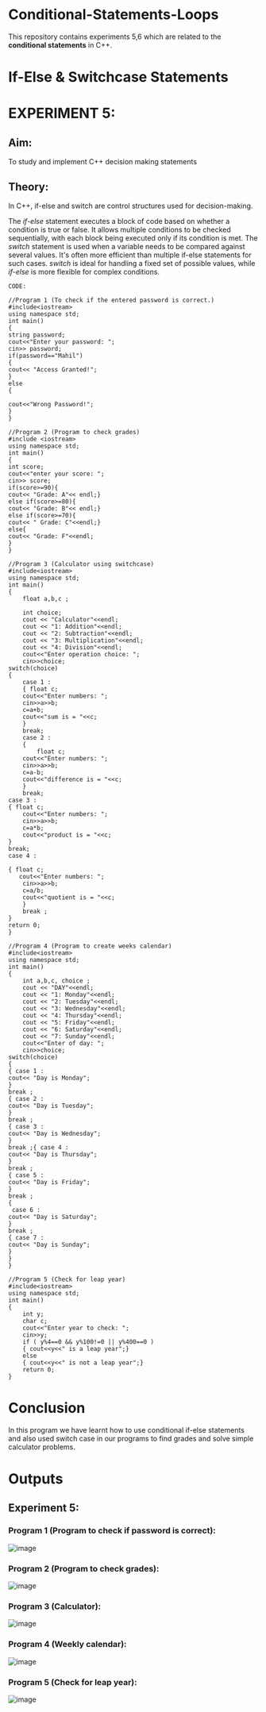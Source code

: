 # Conditional-Statements-Loops
This repository contains experiments 5,6 which are related to the __conditional statements__ in C++.

# If-Else & Switchcase Statements
# EXPERIMENT 5:
## Aim: 
To study and implement C++ decision making statements
## Theory: 
In C++, if-else and switch are control structures used for decision-making.

The *if-else* statement executes a block of code based on whether a condition is true or false. It allows multiple conditions to be checked sequentially, with each block being executed only if its condition is met.
The *switch* statement is used when a variable needs to be compared against several values. It's often more efficient than multiple if-else statements for such cases.
*switch* is ideal for handling a fixed set of possible values, while *if-else* is more flexible for complex conditions.

~~~
CODE:

//Program 1 (To check if the entered password is correct.)
#include<iostream>
using namespace std;
int main()
{
string password;
cout<<"Enter your password: ";
cin>> password;
if(password=="Mahil")
{
cout<< "Access Granted!";
}
else
{

cout<<"Wrong Password!";
}
}

//Program 2 (Program to check grades)
#include <iostream>
using namespace std;
int main()
{
int score;
cout<<"enter your score: ";
cin>> score;
if(score>=90){
cout<< "Grade: A"<< endl;}
else if(score>=80){
cout<< "Grade: B"<< endl;}
else if(score>=70){
cout<< " Grade: C"<<endl;}
else{
cout<< "Grade: F"<<endl;
}
}

//Program 3 (Calculator using switchcase)
#include<iostream>
using namespace std;
int main()
{
    float a,b,c ;

    int choice;
    cout << "Calculator"<<endl;
    cout << "1: Addition"<<endl;
    cout << "2: Subtraction"<<endl;
    cout << "3: Multiplication"<<endl;
    cout << "4: Division"<<endl;
    cout<<"Enter operation choice: ";
    cin>>choice;
switch(choice)
{
    case 1 :
    { float c;
    cout<<"Enter numbers: ";
    cin>>a>>b;
    c=a+b;
    cout<<"sum is = "<<c;
    } 
    break;
    case 2 :
    {
        float c;
    cout<<"Enter numbers: ";
    cin>>a>>b;
    c=a-b;
    cout<<"difference is = "<<c;
    }
    break;
case 3 :
{ float c;
    cout<<"Enter numbers: ";
    cin>>a>>b;
    c=a*b;
    cout<<"product is = "<<c;
}
break;
case 4 :

{ float c;
   cout<<"Enter numbers: ";
    cin>>a>>b;
    c=a/b;
    cout<<"quotient is = "<<c;
    }
    break ;
}
return 0;
}

//Program 4 (Program to create weeks calendar)
#include<iostream>
using namespace std;
int main()
{
    int a,b,c, choice ;
    cout << "DAY"<<endl;
    cout << "1: Monday"<<endl;
    cout << "2: Tuesday"<<endl;
    cout << "3: Wednesday"<<endl;
    cout << "4: Thursday"<<endl;
    cout << "5: Friday"<<endl;
    cout << "6: Saturday"<<endl;
    cout << "7: Sunday"<<endl;
    cout<<"Enter of day: ";
    cin>>choice;
switch(choice)
{
{ case 1 :
cout<< "Day is Monday";
}
break ;
{ case 2 :
cout<< "Day is Tuesday";
}
break ;
{ case 3 :
cout<< "Day is Wednesday";
}
break ;{ case 4 :
cout<< "Day is Thursday";
}
break ;
{ case 5 :
cout<< "Day is Friday";
}
break ;
{
 case 6 :
cout<< "Day is Saturday";
}
break ;
{ case 7 :
cout<< "Day is Sunday";
}
}
}

//Program 5 (Check for leap year)
#include<iostream>
using namespace std;
int main()
{
    int y;
    char c;
    cout<<"Enter year to check: ";
    cin>>y;
    if ( y%4==0 && y%100!=0 || y%400==0 )
    { cout<<y<<" is a leap year";}
    else
    { cout<<y<<" is not a leap year";}
    return 0;
}
~~~

# Conclusion
In this program we have learnt how to use conditional if-else statements and also used switch case in our programs to find grades and solve simple calculator problems.

# Outputs

## Experiment 5:

### Program 1 (Program to check if password is correct):
![image](https://github.com/user-attachments/assets/15826e8a-4c36-4b02-90d5-f8fe0b31fd91)

### Program 2 (Program to check grades):
![image](https://github.com/user-attachments/assets/37bd7240-9a21-48fc-927a-08d6818f26fa)

### Program 3 (Calculator):
![image](https://github.com/user-attachments/assets/41a7ddf3-f8ea-4bb3-be66-355aded92433)

### Program 4 (Weekly calendar):
![image](https://github.com/user-attachments/assets/10c4e067-d4f0-417e-b7e0-515277c4fc99)

### Program 5 (Check for leap year):
![image](https://github.com/user-attachments/assets/7c91d5bb-f68b-4ab2-a2cf-4003e2b92ee2)
